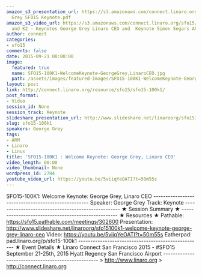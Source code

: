 ```yaml
---
amazon_s3_presentation_url: https://s3.amazonaws.com/connect.linaro.org/sfo15/Presentations/09-21-Monday/George
  Grey SFO15 Keynote.pdf
amazon_s3_video_url: https://s3.amazonaws.com/connect.linaro.org/sfo15/Videos/09-21-Monday/SFO15-100K1
  and K2 - Keynotes George Grey Linaro CEO and  Keynote Simon Segars ARM CEO.mp4
author: connect
categories:
- sfo15
comments: false
date: 2015-09-21 00:00:00
image:
  featured: true
  name: SFO15-100K1-WelcomeKeynote-GeorgeGrey,LinaroCEO.jpg
  path: /assets/images/featured-images/SFO15-100K1-WelcomeKeynote-GeorgeGrey,LinaroCEO.jpg
layout: post
link: http://connect.linaro.org/resource/sfo15/sfo15-100k1/
post_format:
- Video
session_id: None
session_track: Keynote
slideshare_presentation_url: http://www.slideshare.net/linaroorg/sfo15100k1-welcome-keynote-george-grey-linaro-ceo
slug: sfo15-100k1
speakers: George Grey
tags:
- ARM
- Linaro
- Linux
title: 'SFO15-100K1 : Welcome Keynote: George Grey, Linaro CEO'
video_length: 00:00
video_thumbnail: None
wordpress_id: 2784
youtube_video_url: https://youtu.be/5viiqYeOATI?t=50m55s
---
```


SFO15-100K1: Welcome Keynote: George Grey, Linaro CEO  ---------------------------------------------------  Speaker: George Grey Track: Keynote ---------------------------------------------------  ★ Session Summary ★  ---------------------------------------------------  ★ Resources ★ Pathable: https://sfo15.pathable.com/meetings/302600 Presentation: http://www.slideshare.net/linaroorg/sfo15100k1-welcome-keynote-george-grey-linaro-ceo Video: https://youtu.be/5viiqYeOATI?t=50m55s Eatherpad: pad.linaro.org/p/sfo15-100k1 ---------------------------------------------------  ★ Event Details ★ Linaro Connect San Francisco 2015 - #SFO15 September 21-25th, 2015 Hyatt Regency San Francisco Airport ---------------------------------------------------  > http://www.linaro.org > http://connect.linaro.org
